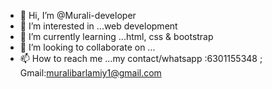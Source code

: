 - 👋 Hi, I’m @Murali-developer
- 👀 I’m interested in ...web development
- 🌱 I’m currently learning ...html, css & bootstrap
- 💞️ I’m looking to collaborate on ...
- 📫 How to reach me ...my contact/whatsapp :6301155348 ; Gmail:muralibarlamiy1@gmail.com

<!---
Murali-developer/Murali-developer is a ✨ special ✨ repository because its `README.md` (this file) appears on your GitHub profile.
You can click the Preview link to take a look at your changes.
--->
